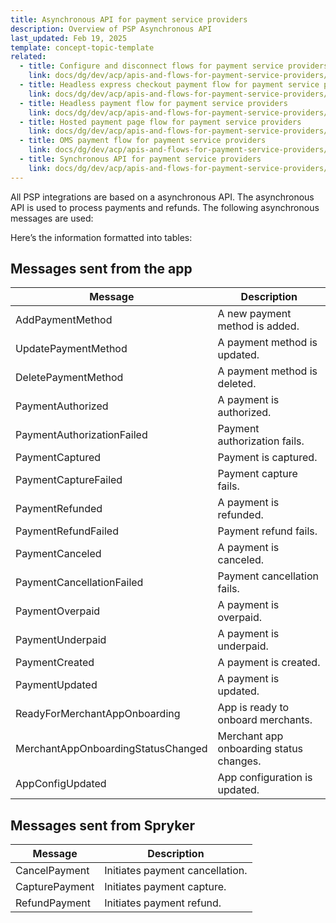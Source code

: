 ```yaml
---
title: Asynchronous API for payment service providers
description: Overview of PSP Asynchronous API
last_updated: Feb 19, 2025
template: concept-topic-template
related:
  - title: Configure and disconnect flows for payment service providers
    link: docs/dg/dev/acp/apis-and-flows-for-payment-service-providers/configure-and-disconnect-flows-for-payment-service-providers.html
  - title: Headless express checkout payment flow for payment service providers
    link: docs/dg/dev/acp/apis-and-flows-for-payment-service-providers/headless-express-checkout-payment-flow-for-payment-service-providers.html
  - title: Headless payment flow for payment service providers
    link: docs/dg/dev/acp/apis-and-flows-for-payment-service-providers/headless-payment-flow-for-payment-service-providers.html
  - title: Hosted payment page flow for payment service providers
    link: docs/dg/dev/acp/apis-and-flows-for-payment-service-providers/hosted-payment-page-flow-for-payment-service-providers.html
  - title: OMS payment flow for payment service providers
    link: docs/dg/dev/acp/apis-and-flows-for-payment-service-providers/oms-payment-flow-for-payment-service-providers.html
  - title: Synchronous API for payment service providers
    link: docs/dg/dev/acp/apis-and-flows-for-payment-service-providers/synchronous-api-for-payment-service-providers.html
---
```


All PSP integrations are based on a asynchronous API. The asynchronous API is used to process payments and refunds. The following asynchronous messages are used:


Here’s the information formatted into tables:  

## Messages sent from the app
| Message                             | Description                                  |
|--------------------------------------|----------------------------------------------|
| AddPaymentMethod                  | A new payment method is added.              |
| UpdatePaymentMethod                | A payment method is updated.                |
| DeletePaymentMethod                | A payment method is deleted.                |
| PaymentAuthorized                  | A payment is authorized.                    |
| PaymentAuthorizationFailed         | Payment authorization fails.                |
| PaymentCaptured                    | Payment is captured.                        |
| PaymentCaptureFailed               | Payment capture fails.                      |
| PaymentRefunded                    | A payment is refunded.                      |
| PaymentRefundFailed                | Payment refund fails.                       |
| PaymentCanceled                    | A payment is canceled.                      |
| PaymentCancellationFailed          | Payment cancellation fails.                 |
| PaymentOverpaid                    | A payment is overpaid.                      |
| PaymentUnderpaid                   | A payment is underpaid.                     |
| PaymentCreated                     | A payment is created.                       |
| PaymentUpdated                     | A payment is updated.                       |
| ReadyForMerchantAppOnboarding      | App is ready to onboard merchants.          |
| MerchantAppOnboardingStatusChanged | Merchant app onboarding status changes.     |
| AppConfigUpdated                   | App configuration is updated.               |

## Messages sent from Spryker

| Message         | Description                        |
|----------------|------------------------------------|
| CancelPayment | Initiates payment cancellation.  |
| CapturePayment | Initiates payment capture.      |
| RefundPayment | Initiates payment refund.        |
